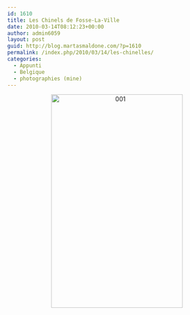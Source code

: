 ```yaml
---
id: 1610
title: Les Chinels de Fosse-La-Ville
date: 2010-03-14T08:12:23+00:00
author: admin6059
layout: post
guid: http://blog.martasmaldone.com/?p=1610
permalink: /index.php/2010/03/14/les-chinelles/
categories:
  - Appunti
  - Belgique
  - photographies (mine)
---
```

<p style="text-align: center;">
  <a href="http://blog.martasmaldone.eu/wp-content/uploads/2011/07/001.jpg"><img class="aligncenter size-full wp-image-1611" title="001" src="http://blog.martasmaldone.eu/wp-content/uploads/2011/07/001.jpg" alt="001" width="302" height="490" srcset="http://blog.martasmaldone.eu/wp-content/uploads/2011/07/001.jpg 335w, http://blog.martasmaldone.eu/wp-content/uploads/2011/07/001-185x300.jpg 185w" sizes="(max-width: 302px) 100vw, 302px" /></a>
</p>